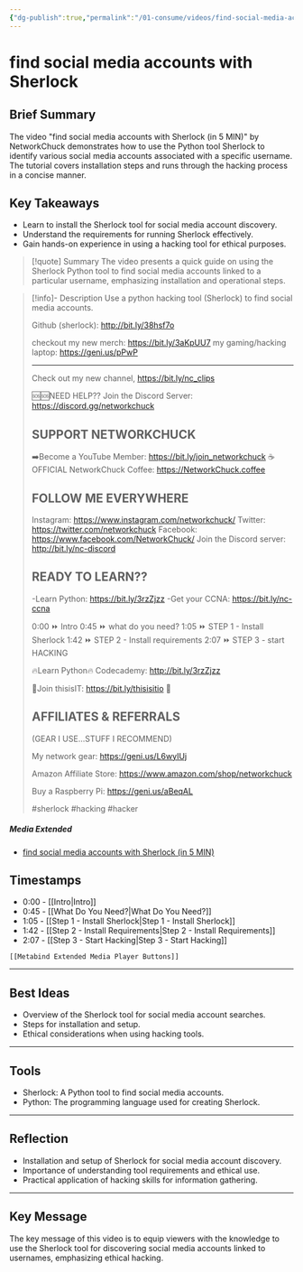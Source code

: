 ```yaml
---
{"dg-publish":true,"permalink":"/01-consume/videos/find-social-media-accounts-with-sherlock/","title":"find social media accounts with Sherlock (in 5 MIN)"}
---
```


# find social media accounts with Sherlock 
## Brief Summary  
The video "find social media accounts with Sherlock (in 5 MIN)" by NetworkChuck demonstrates how to use the Python tool Sherlock to identify various social media accounts associated with a specific username. The tutorial covers installation steps and runs through the hacking process in a concise manner.  

## Key Takeaways  
- Learn to install the Sherlock tool for social media account discovery.  
- Understand the requirements for running Sherlock effectively.  
- Gain hands-on experience in using a hacking tool for ethical purposes.

> [!quote] Summary
> The video presents a quick guide on using the Sherlock Python tool to find social media accounts linked to a particular username, emphasizing installation and operational steps.

> [!info]- Description
> Use a python hacking tool (Sherlock) to find social media accounts. 
> 
> Github (sherlock): http://bit.ly/38hsf7o
> 
> checkout my new merch: https://bit.ly/3aKpUU7
> my gaming/hacking laptop: https://geni.us/pPwP
> 
> ---------------------------------------------------
> 
> Check out my new channel,  https://bit.ly/nc_clips  
> 
> 🆘🆘NEED HELP?? Join the Discord Server: https://discord.gg/networkchuck
> 
> 
> SUPPORT NETWORKCHUCK
> ---------------------------------------------------  
> ➡️Become a YouTube Member: https://bit.ly/join_networkchuck
> ☕OFFICIAL NetworkChuck Coffee: https://NetworkChuck.coffee 
> 
> 
> FOLLOW ME EVERYWHERE
> ---------------------------------------------------  
> Instagram: https://www.instagram.com/networkchuck/
> Twitter: https://twitter.com/networkchuck
> Facebook: https://www.facebook.com/NetworkChuck/
> Join the Discord server: http://bit.ly/nc-discord
> 
> READY TO LEARN??
> ---------------------------------------------------  
> -Learn Python: https://bit.ly/3rzZjzz
> -Get your CCNA: https://bit.ly/nc-ccna
> 
> 
> 0:00   ⏩  Intro
> 0:45   ⏩  what do you need?
> 1:05   ⏩  STEP 1 - Install Sherlock
> 1:42   ⏩  STEP 2 - Install requirements
> 2:07   ⏩  STEP 3 - start HACKING
> 
> 
> 🔥Learn Python🔥
> Codecademy: http://bit.ly/3rzZjzz
> 
> 👊Join thisisIT: https://bit.ly/thisisitio 👊
> 
> AFFILIATES & REFERRALS
> ---------------------------------------------------
> 
> 
> (GEAR I USE...STUFF I RECOMMEND)
> 
> My network gear: https://geni.us/L6wyIUj
> 
> Amazon Affiliate Store: https://www.amazon.com/shop/networkchuck
> 
> Buy a Raspberry Pi: https://geni.us/aBeqAL
> 
> #sherlock #hacking #hacker

##### Media Extended
- [find social media accounts with Sherlock (in 5 MIN)](https://www.youtube.com/embed/KdZvxxLsN3E)

## Timestamps
- 0:00 - [[Intro\|Intro]]  
- 0:45 - [[What Do You Need?\|What Do You Need?]]  
- 1:05 - [[Step 1 - Install Sherlock\|Step 1 - Install Sherlock]]  
- 1:42 - [[Step 2 - Install Requirements\|Step 2 - Install Requirements]]  
- 2:07 - [[Step 3 - Start Hacking\|Step 3 - Start Hacking]]

```meta-bind-embed
[[Metabind Extended Media Player Buttons]]
```

---

## Best Ideas
- Overview of the Sherlock tool for social media account searches.  
- Steps for installation and setup.  
- Ethical considerations when using hacking tools.

---

## Tools
- Sherlock: A Python tool to find social media accounts.  
- Python: The programming language used for creating Sherlock.

---
## Reflection
- Installation and setup of Sherlock for social media account discovery.  
- Importance of understanding tool requirements and ethical use.  
- Practical application of hacking skills for information gathering.

---

## Key Message
The key message of this video is to equip viewers with the knowledge to use the Sherlock tool for discovering social media accounts linked to usernames, emphasizing ethical hacking.